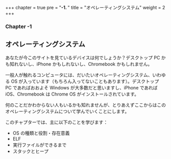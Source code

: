 +++
chapter = true
pre = "<b>-1. </b>"
title = "オペレーティングシステム"
weight = 2
+++

### Chapter -1

## オペレーティングシステム

あなたが今このサイトを見ているデバイスは何でしょうか？デスクトップ PC かも知れないし、iPhone かもしれないし、Chromebook かもしれません。

一般人が触れるコンピュータには、だいたいオペレーティングシステム、いわゆる OS が入っています（もちろん入ってないこともあります）。デスクトップ PC であればおおよそ Windows が大多数だと思いますし、iPhone であれば iOS、Chromebook は Chrome OS がインストールされています。

何のことだかわからない人もいるかも知れませんが、とりあえずここからはこのオペレーティングシステムについて学んでいくことにします。

このチャプターでは、主に以下のことを学びます：

- OS の種類と役割・存在意義
- ELF
- 実行ファイルができるまで
- スタックとヒープ
